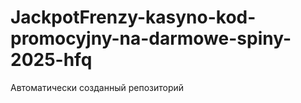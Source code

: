 # JackpotFrenzy-kasyno-kod-promocyjny-na-darmowe-spiny-2025-hfq
Автоматически созданный репозиторий
